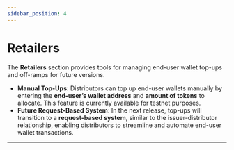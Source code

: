 ```yaml
---
sidebar_position: 4
---
```


# Retailers

The **Retailers** section provides tools for managing end-user wallet top-ups and off-ramps for future versions.

- **Manual Top-Ups**: Distributors can top up end-user wallets manually by entering the **end-user’s wallet address** and **amount of tokens** to allocate. This feature is currently available for testnet purposes.
- **Future Request-Based System**: In the next release, top-ups will transition to a **request-based system**, similar to the issuer-distributor relationship, enabling distributors to streamline and automate end-user wallet transactions.

---